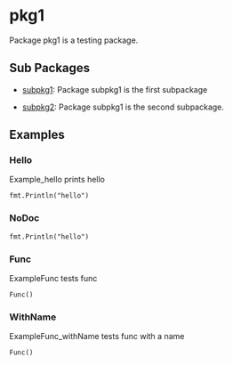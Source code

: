 # pkg1



Package pkg1 is a testing package.

## Sub Packages

* [subpkg1](./subpkg1): Package subpkg1 is the first subpackage

* [subpkg2](./subpkg2): Package subpkg1 is the second subpackage.


## Examples

### Hello

Example_hello prints hello

```golang
fmt.Println("hello")
```

### NoDoc

```golang
fmt.Println("hello")
```

### Func

ExampleFunc tests func

```golang
Func()
```

### WithName

ExampleFunc_withName tests func with a name

```golang
Func()
```

